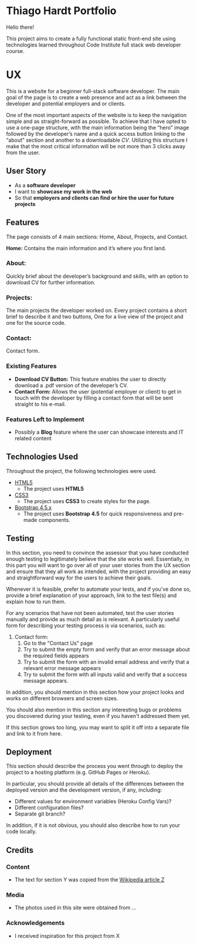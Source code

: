 # Thiago Hardt Portfolio

Hello there!

This project aims to create a fully functional static front-end site using technologies learned throughout Code Institute full stack web developer course.

# UX

This is a website for a beginner full-stack software developer.
The main goal of the page is to create a web presence and act as a link between the developer and potential employers and or clients.

One of the most important aspects of the website is to keep the navigation simple and as straight-forward as possible. To achieve that I have opted to use a one-page structure, with the main information being the “hero” image followed by the developer’s name and a quick access button linking to the “about” section and another to a downloadable *CV*. Utilizing this structure I make that the most critical information will be not more than 3 clicks away from the user.

## User Story

-   As a **software developer**
-  I want to **showcase my work in the web**
-   So that **employers and clients can find or hire the user for future projects** 

## Features

The page consists of 4 main sections: Home, About, Projects, and Contact.

**Home:**
Contains the main information and it’s where you first land.

### **About:**
Quickly brief about the developer’s background and skills, with an option to download CV for further information.

### Projects:
The main projects the developer worked on. Every project contains a short brief to describe it and two buttons, One for a live view of the project and one for the source code.

### Contact:
Contact form.

### Existing Features

-   **Download CV Button:** This feature enables the user to directly download a .pdf version of the developer’s CV.
-   **Contact Form:** Allows the user (potential employer or client) to get in touch with the developer by filling a contact form that will be sent straight to his e-mail.

### Features Left to Implement

-  Possibly a **Blog** feature where the user can showcase interests and IT related content

## Technologies Used

Throughout the project, the following technologies were used.

- [HTML5](https://developer.mozilla.org/en-US/docs/Web/Guide/HTML/HTML5)
    -   The project uses  **HTML5** 
- [CSS3](https://developer.mozilla.org/en-US/docs/Archive/CSS3)
     -   The project uses  **CSS3**  to create styles for the page.
- [Bootstrap 4.5.x](https://getbootstrap.com/)
     -   The project uses  **Bootstrap 4.5**  for quick responsiveness and pre-made components.

## Testing

In this section, you need to convince the assessor that you have conducted enough testing to legitimately believe that the site works well. Essentially, in this part you will want to go over all of your user stories from the UX section and ensure that they all work as intended, with the project providing an easy and straightforward way for the users to achieve their goals.

Whenever it is feasible, prefer to automate your tests, and if you've done so, provide a brief explanation of your approach, link to the test file(s) and explain how to run them.

For any scenarios that have not been automated, test the user stories manually and provide as much detail as is relevant. A particularly useful form for describing your testing process is via scenarios, such as:

1.  Contact form:
    1.  Go to the "Contact Us" page
    2.  Try to submit the empty form and verify that an error message about the required fields appears
    3.  Try to submit the form with an invalid email address and verify that a relevant error message appears
    4.  Try to submit the form with all inputs valid and verify that a success message appears.

In addition, you should mention in this section how your project looks and works on different browsers and screen sizes.

You should also mention in this section any interesting bugs or problems you discovered during your testing, even if you haven't addressed them yet.

If this section grows too long, you may want to split it off into a separate file and link to it from here.

## [](https://github.com/Code-Institute-Solutions/readme-template#deployment)Deployment

This section should describe the process you went through to deploy the project to a hosting platform (e.g. GitHub Pages or Heroku).

In particular, you should provide all details of the differences between the deployed version and the development version, if any, including:

-   Different values for environment variables (Heroku Config Vars)?
-   Different configuration files?
-   Separate git branch?

In addition, if it is not obvious, you should also describe how to run your code locally.

## [](https://github.com/Code-Institute-Solutions/readme-template#credits)Credits

### [](https://github.com/Code-Institute-Solutions/readme-template#content)Content

-   The text for section Y was copied from the  [Wikipedia article Z](https://en.wikipedia.org/wiki/Z)

### [](https://github.com/Code-Institute-Solutions/readme-template#media)Media

-   The photos used in this site were obtained from ...

### [](https://github.com/Code-Institute-Solutions/readme-template#acknowledgements)Acknowledgements

-   I received inspiration for this project from X

<!--stackedit_data:
eyJoaXN0b3J5IjpbNDE0NTMwOTQ4LC0yMDc3NzA5MDU1LC0xOD
UyNjAwNjgxLC0xOTYyMzY2ODk4LDE4MzgxMDIzNTYsMTAzMzU1
NDY0OCwtMTE1MzQ3NDUxNiwxNDQ3Mjk1Njk2LC0xNjExMjQ0MD
kwLC0xNjQ5NjU2NjUwXX0=
-->